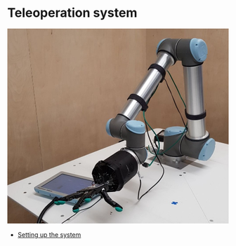 # Teleoperation system

![desktop_icon](../img/UR10_hand_E.jpeg)

* [Setting up the system](../user_guide/3_teleoperation_setting.md) 


